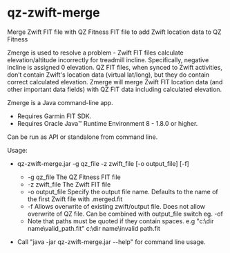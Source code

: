 # qz-zwift-merge
Merge Zwift FIT file with QZ Fitness FIT file to add Zwift location data to QZ Fitness

Zmerge is used to resolve a problem - Zwift FIT files calculate elevation/altitude incorrectly for treadmill incline. Specifically, negative incline is assigned 0 elevation. QZ FIT files, when synced to Zwift activities, don’t contain Zwift's location data (virtual lat/long), but they do contain correct calculated elevation. Zmerge will merge Zwift FIT location data (and other important data fields) with QZ FIT data including calculated elevation.

Zmerge is a Java command-line app. 
- Requires Garmin FIT SDK.
- Requires Oracle Java™ Runtime Environment 8 - 1.8.0 or higher.

Can be run as API or standalone from command line.

Usage:

- qz-zwift-merge.jar -g qz_file -z zwift_file [-o output_file] [-f]
   - -g qz_file           The QZ Fitness FIT file
   - -z zwift_file        The Zwift FIT file
   - -o output_file       Specify the output file name. Defaults to the name of the first Zwift file with .merged.fit
   - -f                   Allows overwrite of existing zwift/output file. Does not allow overwrite of QZ file. Can be combined with output_file switch eg. -of
   - Note that paths must be quoted if they contain spaces. e.g "c:\dir name\valid_path.fit" c:\dir name\invalid path.fit

- Call "java -jar qz-zwift-merge.jar --help" for command line usage.
